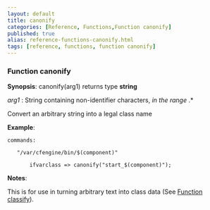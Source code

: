 ```yaml
---
layout: default
title: canonify
categories: [Reference, Functions,Function canonify]
published: true
alias: reference-functions-canonify.html
tags: [reference, functions, function canonify]
---
```


### Function canonify

**Synopsis**: canonify(arg1) returns type **string**

  
 *arg1* : String containing non-identifier characters, *in the range*
.\*   

Convert an arbitrary string into a legal class name

**Example**:  
   

```cf3
commands:

   "/var/cfengine/bin/$(component)"

       ifvarclass => canonify("start_$(component)");
```

**Notes**:  
   

This is for use in turning arbitrary text into class data (See [Function
classify](#Function-classify)).
